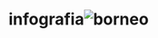 # infografia![borneo](https://user-images.githubusercontent.com/94655248/144610116-625d1469-f213-4a4c-90c8-8da33fc325a5.jpeg)
